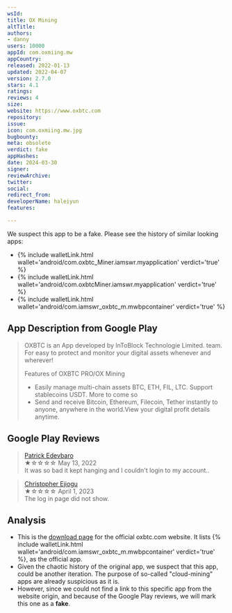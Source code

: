 ```yaml
---
wsId: 
title: OX Mining
altTitle: 
authors:
- danny
users: 10000
appId: com.oxmiing.mw
appCountry: 
released: 2022-01-13
updated: 2022-04-07
version: 2.7.0
stars: 4.1
ratings: 
reviews: 4
size: 
website: https://www.oxbtc.com
repository: 
issue: 
icon: com.oxmiing.mw.jpg
bugbounty: 
meta: obsolete
verdict: fake
appHashes: 
date: 2024-03-30
signer: 
reviewArchive: 
twitter: 
social: 
redirect_from: 
developerName: haleiyun
features: 

---
```


 <div class="alertBox"><div>We suspect this app to be a fake. Please see the history of similar looking apps:
 </div> </div>

- {% include walletLink.html wallet='android/com.oxbtc_Miner.iamswr.myapplication' verdict='true' %}
- {% include walletLink.html wallet='android/com.oxbtcMiner.iamswr.myapplication' verdict='true' %}
- {% include walletLink.html wallet='android/com.iamswr_oxbtc_m.mwbpcontainer' verdict='true' %}

## App Description from Google Play

> OXBTC is an App developed by lnToBlock Technologie Limited. team. For easy to protect and monitor your digital assets whenever and wherever!
>
> Features of OXBTC PRO/OX Mining
>
> - Easily manage multi-chain assets BTC, ETH, FIL, LTC. Support stablecoins USDT. More to come so
> - Send and receive Bitcoin, Ethereum, Filecoin, Tether instantly to anyone, anywhere in the world.View your digital profit details anytime.

## Google Play Reviews

> [Patrick Edevbaro](https://play.google.com/store/apps/details?id=com.oxmiing.mw&gl=cn)<br>
  ★☆☆☆☆ May 13, 2022 <br>
       It was so bad it kept hanging and I couldn't login to my account..

> [Christopher Ejiogu](https://play.google.com/store/apps/details?id=com.oxmiing.mw&gl=cn)<br>
  ★☆☆☆☆ April 1, 2023 <br>
       The log in page did not show.

## Analysis 

- This is the [download page](https://www.oxbtc.com/foreign_download) for the official oxbtc.com website. It lists {% include walletLink.html wallet='android/com.iamswr_oxbtc_m.mwbpcontainer' verdict='true' %}, as the official app. 
- Given the chaotic history of the original app, we suspect that this app, could be another iteration. The purpose of so-called "cloud-mining" apps are already suspicious as it is. 
- However, since we could not find a link to this specific app from the website origin, and because of the Google Play reviews, we will mark this one as a **fake**.